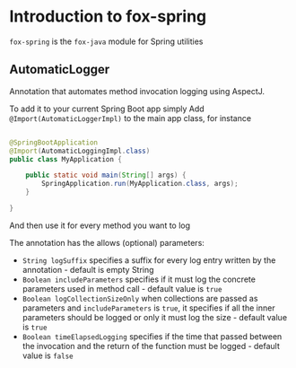 # Introduction to fox-spring

`fox-spring` is the `fox-java` module for Spring utilities

## AutomaticLogger

Annotation that automates method invocation logging using AspectJ. 

To add it to your current Spring Boot app simply Add `@Import(AutomaticLoggerImpl)` to the main app class, for instance

```java

@SpringBootApplication
@Import(AutomaticLoggingImpl.class)
public class MyApplication {

	public static void main(String[] args) {
		SpringApplication.run(MyApplication.class, args);
	}

}

```

And then use it for every method you want to log

The annotation has the allows (optional) parameters:

- `String logSuffix` specifies a suffix for every log entry written by the annotation - default is empty String
- `Boolean includeParameters` specifies if it must log the concrete parameters used in method call - default value is 
  `true`
- `Boolean logCollectionSizeOnly` when collections are passed as parameters and `includeParameters` is `true`, it specifies if 
  all the inner parameters should be logged or only it must log the size - default value is `true`
- `Boolean timeElapsedLogging` specifies if the time that passed between the invocation and the return of the function 
  must be logged - default value is `false`